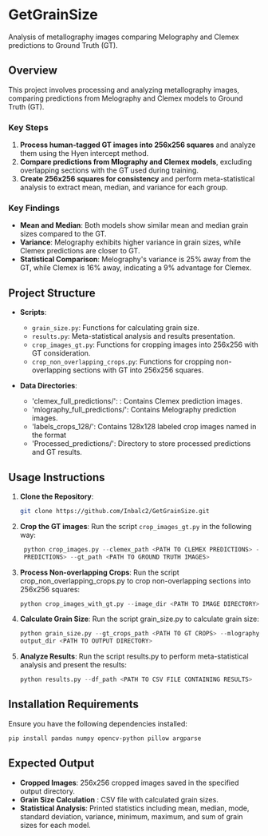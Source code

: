 # GetGrainSize

Analysis of metallography images comparing Melography and Clemex predictions to Ground Truth (GT).

## Overview

This project involves processing and analyzing metallography images, comparing predictions from Melography and Clemex models to Ground Truth (GT).

### Key Steps

1. **Process human-tagged GT images into 256x256 squares** and analyze them using the Hyen intercept method.
2. **Compare predictions from Mlography and Clemex models**, excluding overlapping sections with the GT used during training.
3. **Create 256x256 squares for consistency** and perform meta-statistical analysis to extract mean, median, and variance for each group.

### Key Findings

- **Mean and Median**: Both models show similar mean and median grain sizes compared to the GT.
- **Variance**: Melography exhibits higher variance in grain sizes, while Clemex predictions are closer to GT.
- **Statistical Comparison**: Melography's variance is 25% away from the GT, while Clemex is 16% away, indicating a 9% advantage for Clemex.

## Project Structure

- **Scripts**:
  - `grain_size.py`: Functions for calculating grain size.
  - `results.py`: Meta-statistical analysis and results presentation.
  - `crop_images_gt.py`: Functions for cropping images into 256x256 with GT consideration.
  - `crop_non_overlapping_crops.py`:  Functions for cropping non-overlapping sections with GT into 256x256 squares.

- **Data Directories**:
  - 'clemex_full_predictions/': : Contains Clemex prediction images.
  - 'mlography_full_predictions/':  Contains Melography prediction images.
  - 'labels_crops_128/':  Contains 128x128 labeled crop images named in the format 
  - 'Processed_predictions/': Directory to store processed predictions and GT results.


## Usage Instructions

1. **Clone the Repository**:
   ```sh
   git clone https://github.com/Inbalc2/GetGrainSize.git

2. **Crop the GT images**:
   Run the script `crop_images_gt.py` in the following way:
   ```python
    python crop_images.py --clemex_path <PATH TO CLEMEX PREDICTIONS> --zones_path <PATH TO ZONES> --output_path <PATH TO OUTPUT DIRECTORY> --mlography_path <PATH TO MLOGRAPHY 
    PREDICTIONS> --gt_path <PATH TO GROUND TRUTH IMAGES>
   ```
3. **Process Non-overlapping Crops**:
   Run the script crop_non_overlapping_crops.py to crop non-overlapping sections into 256x256 squares:
   ```python
   python crop_images_with_gt.py --image_dir <PATH TO IMAGE DIRECTORY> --output_dir <PATH TO OUTPUT DIRECTORY> --zone_size <WIDTH> <HEIGHT> --gt_image_dir <PATH TO GROUND TRUTH IMAGE DIRECTORY>
   ```
4.  **Calculate Grain Size**:
    Run the script grain_size.py to calculate grain size:
    ```python
    python grain_size.py --gt_crops_path <PATH TO GT CROPS> --mlography_crops_path <PATH TO MLOGRAPHY CROPS> --clemex_crops_path <PATH TO CLEMEX CROPS> -- 
    output_dir <PATH TO OUTPUT DIRECTORY>
    ```
5.  **Analyze Results**:
    Run the script results.py to perform meta-statistical analysis and present the results:
    ```python
    python results.py --df_path <PATH TO CSV FILE CONTAINING RESULTS>
    ```

## Installation Requirements
  Ensure you have the following dependencies installed:
  ```sh
  pip install pandas numpy opencv-python pillow argparse
  ```

## Expected Output
- **Cropped Images**: 256x256 cropped images saved in the specified output directory.
- **Grain Size Calculation** : CSV file with calculated grain sizes.
- **Statistical Analysis**: Printed statistics including mean, median, mode, standard deviation, variance, minimum, maximum, and sum of grain sizes for each model.


